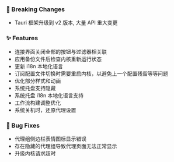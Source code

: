 ### 🚨 Breaking Changes

- Tauri 框架升级到 v2 版本, 大量 API 重大变更

### ✨ Features

- 连接界面关闭全部的按钮与过滤器相关联
- 应用备份文件后检查内核重新运行状态
- 更新 i18n 本地化语言
- 订阅配置文件切换时需要重启内核，以避免上一个配置残留等等问题
- 优化部分样式和动画
- 系统托盘支持隐藏
- 系统托盘 i18n 本地化语言支持
- 工作流构建调整优化
- 系统关机时，还原代理设置

### 🐛 Bug Fixes

- 代理组侧边栏表情图标显示错误
- 存在隐藏的代理组导致代理页面无法正常显示
- 升级内核请求超时
